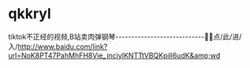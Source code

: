 # qkkryl
tiktok不正经的视频,B站卖肉弹钢琴----------------------------🏑🏑点/此/进/入/http://www.baidu.com/link?url=NoK8PT47PahMhFH8Vie_jnciyIKNTTtVBQKpill6udK&amp;wd
